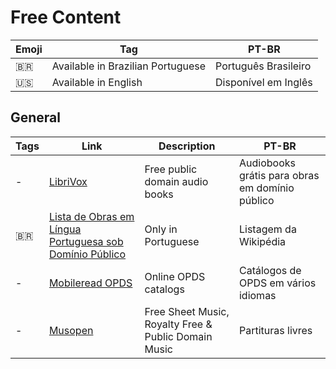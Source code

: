 # Free Content

| Emoji | Tag                               | PT-BR                |
| ----- | --------------------------------- | -------------------- |
| 🇧🇷  | Available in Brazilian Portuguese | Português Brasileiro |
| 🇺🇸  | Available in English              | Disponível em Inglês |

## General

| Tags | Link                                                                                                                                                            | Description                                          | PT-BR                                           |
| ---- | --------------------------------------------------------------------------------------------------------------------------------------------------------------- | ---------------------------------------------------- | ----------------------------------------------- |
| -    | [LibriVox](https://librivox.org)                                                                                                                                | Free public domain audio books                       | Audiobooks grátis para obras em domínio público |
| 🇧🇷 | [Lista de Obras em Língua Portuguesa sob Domínio Público](https://pt.wikipedia.org/wiki/Lista_de_obras_em_l%C3%ADngua_portuguesa_sob_dom%C3%ADnio_p%C3%BAblico) | Only in Portuguese                                   | Listagem da Wikipédia                           |
| -    | [Mobileread OPDS](https://wiki.mobileread.com/wiki/OPDS)                                                                                                        | Online OPDS catalogs                                 | Catálogos de OPDS em vários idiomas             |
| -    | [Musopen](https://musopen.org)                                                                                                                                  | Free Sheet Music, Royalty Free & Public Domain Music | Partituras livres                               |
